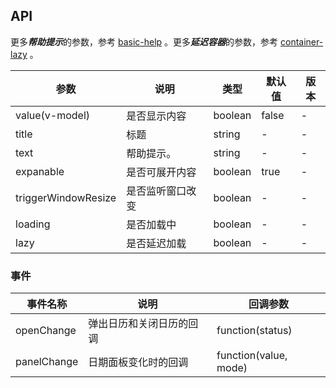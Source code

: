 ## API

更多***帮助提示***的参数，参考 [basic-help](./basic-help-cn) 。更多***延迟容器***的参数，参考 [container-lazy](./container-lazy-cn) 。

| 参数 | 说明 | 类型 | 默认值 | 版本 |
| --- | --- | --- | --- | --- |
| value(v-model) | 是否显示内容 | boolean | false | - |
| title | 标题 | string | - | - |
| text | 帮助提示。 | string | - | - |
| expanable | 是否可展开内容 | boolean | true | - |
| triggerWindowResize | 是否监听窗口改变 | boolean | - | - |
| loading | 是否加载中 | boolean | - | - |
| lazy | 是否延迟加载 | boolean | - | - |

### 事件

| 事件名称    | 说明                     | 回调参数              |
| ----------- | ------------------------ | --------------------- |
| openChange  | 弹出日历和关闭日历的回调 | function(status)      |
| panelChange | 日期面板变化时的回调     | function(value, mode) | - |
